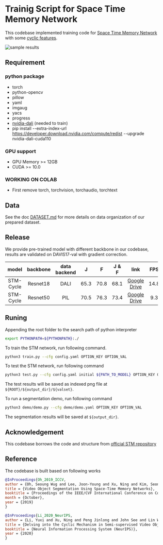 # Trainig Script for Space Time Memory Network

This codebase implemented training code for [Space Time Memory Network](http://openaccess.thecvf.com/content_ICCV_2019/html/Oh_Video_Object_Segmentation_Using_Space-Time_Memory_Networks_ICCV_2019_paper.html) with some [cyclic features](https://arxiv.org/abs/2010.12176).

<img src="./demo/sample/demo.gif" alt="sample results" style="max-width:75%;">

## Requirement
### python package
- torch
- python-opencv
- pillow
- yaml
- imgaug
- yacs
- progress
- [nvidia-dali](https://docs.nvidia.com/deeplearning/dali/user-guide/docs/index.html) (needed to train)
- pip install --extra-index-url https://developer.download.nvidia.com/compute/redist --upgrade nvidia-dali-cuda110

### GPU support

- GPU Memory >= 12GB
- CUDA >= 10.0

### WORKING ON COLAB
- First remove torch, torchvision, torchaudio, torchtext

## Data

See the doc [DATASET.md](./DATASET.md) for more details on data organization of our prepared dataset.

## Release
We provide pre-trained model with different backbone in our codebase, results are validated on DAVIS17-val with gradient correction.

| model |backbone|data backend| J | F | J & F | link |FPS|
|:-----:|:------:|:----------:|:-:|:-:|:-----:|:----:|:-:|
| STM-Cycle | Resnet18 | DALI | 65.3 | 70.8 | 68.1 | [Google Drive](https://drive.google.com/file/d/1R4RkDPfrNz8JzJNNqFhYIPhbruunNnp5/view?usp=sharing)|14.8|
| STM-Cycle | Resnet50 | PIL | 70.5 | 76.3 | 73.4 | [Google Drive](https://drive.google.com/file/d/1tSTNBeqa9hyKBPX6NzL1N7EgkWAg_2cv/view?usp=sharing)|9.3|

## Runing
Appending the root folder to the search path of python interpreter
```bash
export PYTHONPATH=${PYTHONPATH}:./
```

To train the STM network, run following command.
```bash
python3 train.py --cfg config.yaml OPTION_KEY OPTION_VAL
```

To test the STM network, run following command
```bash
python3 test.py --cfg config.yaml initial ${PATH_TO_MODEL} OPTION_KEY OPTION_VAL
```
The test results will be saved as indexed png file at `${ROOT}/${output_dir}/${valset}`.

To run a segmentation demo, run following command
```bash
python3 demo/demo.py --cfg demo/demo.yaml OPTION_KEY OPTION_VAL
```
The segmentation results will be saved at `${output_dir}`.

## Acknowledgement
This codebase borrows the code and structure from [official STM repository](https://github.com/seoungwugoh/STM)

## Reference
The codebase is built based on following works
```Bibtex
@InProceedings{Oh_2019_ICCV,
author = {Oh, Seoung Wug and Lee, Joon-Young and Xu, Ning and Kim, Seon Joo},
title = {Video Object Segmentation Using Space-Time Memory Networks},
booktitle = {Proceedings of the IEEE/CVF International Conference on Computer Vision (ICCV)},
month = {October},
year = {2019}
}

@InProceedings{Li_2020_NeurIPS,
author = {Li, Yuxi and Xu, Ning and Peng Jinlong and John See and Lin Weiyao},
title = {Delving into the Cyclic Mechanism in Semi-supervised Video Object Segmentation},
booktitle = {Neural Information Processing System (NeurIPS)},
year = {2020}
}
```

